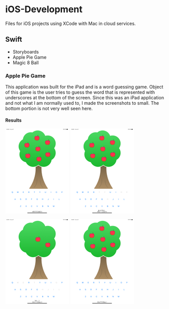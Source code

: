 # iOS-Development
Files for iOS projects using XCode with Mac in cloud services. 

## Swift

- Storyboards
- Apple Pie Game
- Magic 8 Ball


### Apple Pie Game

This application was built for the iPad and is a word guessing game. Object of this game is the user tries to guess the word that is represented with underscores at the bottom of the screen. Since this was an iPad application and not what I am normally used to, I made the screenshots to small. The bottom portion is not very well seen here.

#### Results

![Main](https://github.com/aquaman48/iOS-Development/blob/main/Screenshots/Swift/ApplePieGame/ApplePie_Main.png) ![Guess](https://github.com/aquaman48/iOS-Development/blob/main/Screenshots/Swift/ApplePieGame/ApplePie_Guess.png)

![OtherGuess](https://github.com/aquaman48/iOS-Development/blob/main/Screenshots/Swift/ApplePieGame/ApplePie_Trial.png) ![Result](https://github.com/aquaman48/iOS-Development/blob/main/Screenshots/Swift/ApplePieGame/ApplePie_Wins-Losses.png)
